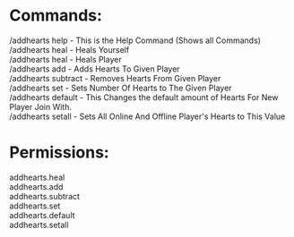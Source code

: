# Commands:
/addhearts help - This is the Help Command (Shows all Commands)<br>
/addhearts heal - Heals Yourself<br>
/addhearts heal <Player> - Heals Player<br>
/addhearts add <Number Of Hearts> <Player> - Adds Hearts To Given Player<br>
/addhearts subtract <Number Of Hearts> <Player> - Removes Hearts From Given Player<br>
/addhearts set <Number Of Hearts> <Player> - Sets Number Of Hearts to The Given Player<br>
/addhearts default <Number Of Hearts> - This Changes the default amount of Hearts For New Player Join With.<br>
/addhearts setall <Number Of Hearts> - Sets All Online And Offline Player's Hearts to This Value

# Permissions:
addhearts.heal<br>
addhearts.add<br>
addhearts.subtract<br>
addhearts.set<br>
addhearts.default<br>
addhearts.setall

